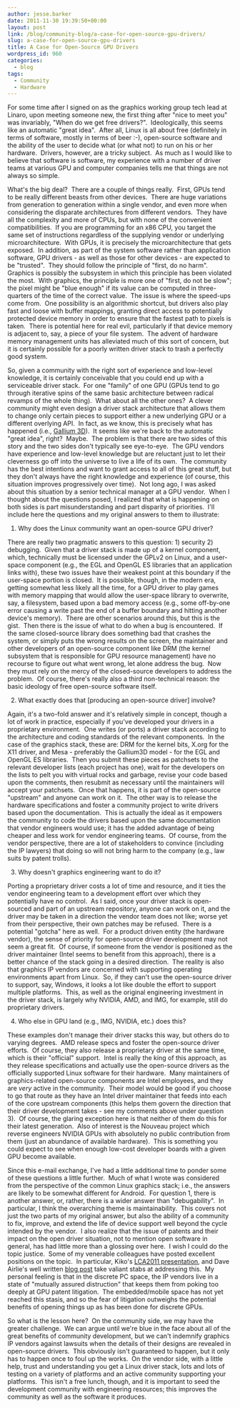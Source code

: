 ```yaml
---
author: jesse.barker
date: 2011-11-30 19:39:50+00:00
layout: post
link: /blog/community-blog/a-case-for-open-source-gpu-drivers/
slug: a-case-for-open-source-gpu-drivers
title: A Case for Open-Source GPU Drivers
wordpress_id: 960
categories:
  - blog
tags:
  - Community
  - Hardware
---
```


For some time after I signed on as the graphics working group tech lead at Linaro, upon meeting someone new, the first thing after "nice to meet you" was invariably, "When do we get free drivers?".  Ideologically, this seems like an automatic "great idea".  After all, Linux is all about free (definitely in terms of software, mostly in terms of beer :-), open-source software and the ability of the user to decide what (or what not) to run on his or her hardware.  Drivers, however, are a tricky subject.  As much as I would like to believe that software is software, my experience with a number of driver teams at various GPU and computer companies tells me that things are not always so simple.

What's the big deal?  There are a couple of things really.  First, GPUs tend to be really different beasts from other devices.  There are huge variations from generation to generation within a single vendor, and even more when considering the disparate architectures from different vendors.  They have all the complexity and more of CPUs, but with none of the convenient compatibilities.  If you are programming for an x86 CPU, you target the same set of instructions regardless of the supplying vendor or underlying microarchitecture.  With GPUs, it is precisely the microarchitecture that gets exposed.  In addition, as part of the system software rather than application software, GPU drivers - as well as those for other devices - are expected to be "trusted".  They should follow the principle of "first, do no harm".  Graphics is possibly the subsystem in which this principle has been violated the most.  With graphics, the principle is more one of "first, do not be slow"; the pixel might be "blue enough" if its value can be computed in three-quarters of the time of the correct value.  The issue is where the speed-ups come from.  One possibility is an algorithmic shortcut, but drivers also play fast and loose with buffer mappings, granting direct access to potentially protected device memory in order to ensure that the fastest path to pixels is taken.  There is potential here for real evil, particularly if that device memory is adjacent to, say, a piece of your file system.  The advent of hardware memory management units has alleviated much of this sort of concern, but it is certainly possible for a poorly written driver stack to trash a perfectly good system.

So, given a community with the right sort of experience and low-level knowledge, it is certainly conceivable that you could end up with a serviceable driver stack.  For one "family" of one GPU (GPUs tend to go through iterative spins of the same basic architecture between radical revamps of the whole thing).  What about all the other ones?  A clever community might even design a driver stack architecture that allows them to change only certain pieces to support either a new underlying GPU or a different overlying API.  In fact, as we know, this is precisely what has happened (i.e., [Gallium 3D](http://www.freedesktop.org/wiki/Software/gallium)).  It seems like we're back to the automatic "great idea", right?  Maybe.  The problem is that there are two sides of this story and the two sides don't typically see eye-to-eye.  The GPU vendors have experience and low-level knowledge but are reluctant just to let their cleverness go off into the universe to live a life of its own.  The community has the best intentions and want to grant access to all of this great stuff, but they don't always have the right knowledge and experience (of course, this situation improves progressively over time).  Not long ago, I was asked about this situation by a senior technical manager at a GPU vendor.  When I thought about the questions posed, I realized that what is happening on both sides is part misunderstanding and part disparity of priorities.  I'll include here the questions and my original answers to them to illustrate:

1. Why does the Linux community want an open-source GPU driver?

There are really two pragmatic answers to this question: 1) security 2) debugging.  Given that a driver stack is made up of a kernel component, which, technically must be licensed under the GPLv2 on Linux, and a user-space component (e.g., the EGL and OpenGL ES libraries that an application links with), these two issues have their weakest point at this boundary if the user-space portion is closed.  It is possible, though, in the modern era, getting somewhat less likely all the time, for a GPU driver to play games with memory mapping that would allow the user-space library to overwrite, say, a filesystem, based upon a bad memory access (e.g., some off-by-one error causing a write past the end of a buffer boundary and hitting another device's memory).  There are other scenarios around this, but this is the gist.  Then there is the issue of what to do when a bug is encountered.  If the same closed-source library does something bad that crashes the system, or simply puts the wrong results on the screen, the maintainer and other developers of an open-source component like DRM (the kernel subsystem that is responsible for GPU resource management) have no recourse to figure out what went wrong, let alone address the bug.  Now they must rely on the mercy of the closed-source developers to address the problem.  Of course, there's really also a third non-technical reason: the basic ideology of free open-source software itself.

2. What exactly does that [producing an open-source driver] involve?

Again, it's a two-fold answer and it's relatively simple in concept, though a lot of work in practice, especially if you've developed your drivers in a proprietary environment.  One writes (or ports) a driver stack according to the architecture and coding standards of the relevant components.  In the case of the graphics stack, these are: DRM for the kernel bits, X.org for the X11 driver, and Mesa - preferably the Gallium3D model - for the EGL and OpenGL ES libraries.  Then you submit these pieces as patchsets to the relevant developer lists (each project has one), wait for the developers on the lists to pelt you with virtual rocks and garbage, revise your code based upon the comments, then resubmit as necessary until the maintainers will accept your patchsets.  Once that happens, it is part of the open-source "upstream" and anyone can work on it.  The other way is to release the hardware specifications and foster a community project to write drivers based upon the documentation.  This is actually the ideal as it empowers the community to code the drivers based upon the same documentation that vendor engineers would use; it has the added advantage of being cheaper and less work for vendor engineering teams.  Of course, from the vendor perspective, there are a lot of stakeholders to convince (including the IP lawyers) that doing so will not bring harm to the company (e.g., law suits by patent trolls).

3. Why doesn't graphics engineering want to do it?

Porting a proprietary driver costs a lot of time and resource, and it ties the vendor engineering team to a development effort over which they potentially have no control.  As I said, once your driver stack is open-sourced and part of an upstream repository, anyone can work on it, and the driver may be taken in a direction the vendor team does not like; worse yet from their perspective, their own patches may be refused.  There is a potential "gotcha" here as well.  For a product driven entity (the hardware vendor), the sense of priority for open-source driver development may not seem a great fit.  Of course, if someone from the vendor is positioned as the driver maintainer (Intel seems to benefit from this approach), there is a better chance of the stack going in a desired direction.  The reality is also that graphics IP vendors are concerned with supporting operating environments apart from Linux.  So, if they can't use the open-source driver to support, say, Windows, it looks a lot like double the effort to support multiple platforms.  This, as well as the original engineering investment in the driver stack, is largely why NVIDIA, AMD, and IMG, for example, still do proprietary drivers.

4. Who else in GPU land (e.g., IMG, NVIDIA, etc.) does this?

These examples don't manage their driver stacks this way, but others do to varying degrees.  AMD release specs and foster the open-source driver efforts.  Of course, they also release a proprietary driver at the same time, which is their "official" support.  Intel is really the king of this approach, as they release specifications and actually use the open-source drivers as the officially supported Linux software for their hardware.  Many maintainers of graphics-related open-source components are Intel employees, and they are _very_ active in the community.  Their model would be good if you choose to go that route as they have an Intel driver maintainer that feeds into each of the core upstream components (this helps them govern the direction that their driver development takes - see my comments above under question 3).  Of course, the glaring exception here is that neither of them do this for their latest generation.  Also of interest is the Nouveau project which reverse engineers NVIDIA GPUs with absolutely no public contribution from them (just an abundance of available hardware).  This is something you could expect to see when enough low-cost developer boards with a given GPU become available.

Since this e-mail exchange, I've had a little additional time to ponder some of these questions a little further.  Much of what I wrote was considered from the perspective of the common Linux graphics stack; i.e., the answers are likely to be somewhat different for Android.  For question 1, there is another answer, or, rather, there is a wider answer than "debugability".  In particular, I think the overarching theme is maintainability.  This covers not just the two parts of my original answer, but also the ability of a community to fix, improve, and extend the life of device support well beyond the cycle intended by the vendor.  I also realize that the issue of patents and their impact on the open driver situation, not to mention open software in general, has had little more than a glossing over here.  I wish I could do the topic justice.  Some of my venerable colleagues have posted excellent positions on the topic.  In particular, Kiko's [LCA2011 presentation](https://wiki-archive.linaro.org/ChristianReis), and Dave Airlie's well written [blog post](http://airlied.livejournal.com/73337.html) take valiant stabs at addressing this.  My personal feeling is that in the discrete PC space, the IP vendors live in a state of "mutually assured distruction" that keeps them from poking too deeply at GPU patent litigation.  The embedded/mobile space has not yet reached this stasis, and so the fear of litigation outweighs the potential benefits of opening things up as has been done for discrete GPUs.

So what is the lesson here?  On the community side, we may have the greater challenge.  We can argue until we're blue in the face about all of the great benefits of community development, but we can't indemnify graphics IP vendors against lawsuits when the details of their designs are revealed in open-source drivers.  This obviously isn't guaranteed to happen, but it only has to happen once to foul up the works.  On the vendor side, with a little help, trust and understanding you get a Linux driver stack, lots and lots of testing on a variety of platforms and an active community supporting your platforms.  This isn't a free lunch, though, and it is important to seed the development community with engineering resources; this improves the community as well as the software it produces.
